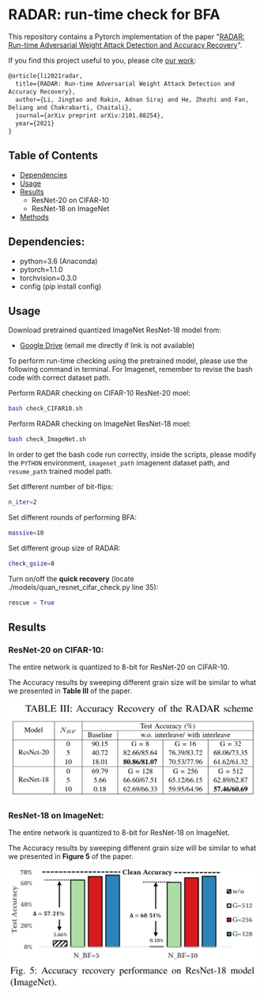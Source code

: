   
  
  
# RADAR: run-time check for BFA
  
  
This repository contains a Pytorch implementation of the paper "[RADAR: Run-time Adversarial Weight Attack Detection and Accuracy Recovery](https://arxiv.org/abs/2101.08254 )".
  
If you find this project useful to you, please cite [our work](https://arxiv.org/abs/2101.08254 ):
  
  
```
@article{li2021radar,
  title={RADAR: Run-time Adversarial Weight Attack Detection and Accuracy Recovery},
  author={Li, Jingtao and Rakin, Adnan Siraj and He, Zhezhi and Fan, Deliang and Chakrabarti, Chaitali},
  journal={arXiv preprint arXiv:2101.08254},
  year={2021}
}
```
  
## Table of Contents
  
- [Dependencies](#Dependencies )
- [Usage](#Usage )
- [Results](#Results )
  - ResNet-20 on CIFAR-10
  - ResNet-18 on ImageNet
- [Methods](#Methods )
  
  
## Dependencies:
  
  
* python=3.6 (Anaconda)
* pytorch=1.1.0
* torchvision=0.3.0
* config (pip install config)
  
## Usage
Download pretrained quantized ImageNet ResNet-18 model from:
* [Google Drive](https://drive.google.com/drive/folders/15r5d8B9HPM0dGZQrSg6j2UT5fRy25DSM?usp=sharing ) (email me directly if link is not available)

To perform run-time checking using the pretrained model, please use the following command in terminal. For Imagenet, remember to revise the bash code with correct dataset path.
  
Perform RADAR checking on CIFAR-10 ResNet-20 moel:
```bash
bash check_CIFAR10.sh
```
  
Perform RADAR checking on ImageNet ResNet-18 moel:
```bash
bash check_ImageNet.sh
```

In order to get the bash code run correctly, inside the scripts, please modify the `PYTHON` environment, `imagenet_path` imagenent dataset path, and `resume_path` trained model path.

Set different number of bit-flips:
```bash
n_iter=2
```

Set different rounds of performing BFA:
```bash
massive=10
```

Set different group size of RADAR:
```bash
check_gsize=8
```

Turn on/off the **quick recovery** (locate ./models/quan_resnet_cifar_check.py line 35):

```python
rescue = True
```
## Results
  
### ResNet-20 on CIFAR-10:
  
The entire network is quantized to 8-bit for ResNet-20 on CIFAR-10.
  
The Accuracy results by sweeping different grain size will be similar to what we presented in **Table III** of the paper.

![Table III](figs/table3.PNG)

### ResNet-18 on ImageNet:

The entire network is quantized to 8-bit for ResNet-18 on ImageNet.
  
The Accuracy results by sweeping different grain size will be similar to what we presented in **Figure 5** of the paper.

![Figure 5](figs/figure5.PNG)
